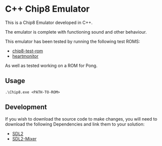 # C++ Chip8 Emulator

This is a Chip8 Emulator developed in C++.

The emulator is complete with functioning sound and other behaviour.

This emulator has been tested by running the following test ROMS:

* [chip8-test-rom](https://github.com/corax89/chip8-test-rom)
* [heartmonitor](https://github.com/mattmikolay/chip-8/tree/master/heartmonitor)

As well as tested working on a ROM for Pong.

## Usage

`.\Chip8.exe <PATH-TO-ROM>`

## Development

If you wish to download the source code to make changes, you will need to download the following Dependencies and link them to your solution:

* [SDL2](https://www.libsdl.org/download-2.0.php)
* [SDL2-Mixer](https://www.libsdl.org/projects/SDL_mixer/)